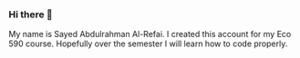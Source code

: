 ### Hi there 👋
My name is Sayed Abdulrahman Al-Refai. I created this account for my Eco 590 course. Hopefully over the semester I will learn how to code properly.
